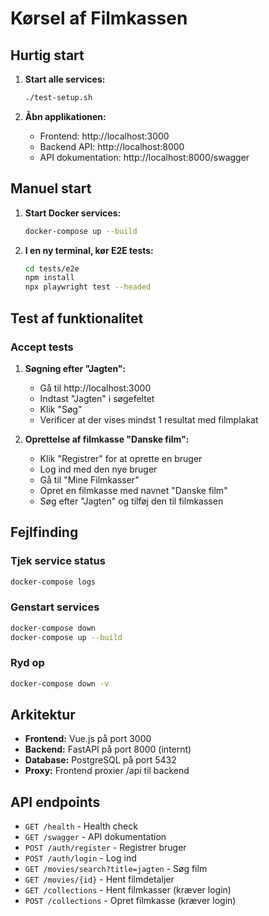 # Kørsel af Filmkassen

## Hurtig start

1. **Start alle services:**
   ```bash
   ./test-setup.sh
   ```

2. **Åbn applikationen:**
   - Frontend: http://localhost:3000
   - Backend API: http://localhost:8000
   - API dokumentation: http://localhost:8000/swagger

## Manuel start

1. **Start Docker services:**
   ```bash
   docker-compose up --build
   ```

2. **I en ny terminal, kør E2E tests:**
   ```bash
   cd tests/e2e
   npm install
   npx playwright test --headed
   ```

## Test af funktionalitet

### Accept tests

1. **Søgning efter "Jagten":**
   - Gå til http://localhost:3000
   - Indtast "Jagten" i søgefeltet
   - Klik "Søg"
   - Verificer at der vises mindst 1 resultat med filmplakat

2. **Oprettelse af filmkasse "Danske film":**
   - Klik "Registrer" for at oprette en bruger
   - Log ind med den nye bruger
   - Gå til "Mine Filmkasser"
   - Opret en filmkasse med navnet "Danske film"
   - Søg efter "Jagten" og tilføj den til filmkassen

## Fejlfinding

### Tjek service status
```bash
docker-compose logs
```

### Genstart services
```bash
docker-compose down
docker-compose up --build
```

### Ryd op
```bash
docker-compose down -v
```

## Arkitektur

- **Frontend:** Vue.js på port 3000
- **Backend:** FastAPI på port 8000 (internt)
- **Database:** PostgreSQL på port 5432
- **Proxy:** Frontend proxier /api til backend

## API endpoints

- `GET /health` - Health check
- `GET /swagger` - API dokumentation
- `POST /auth/register` - Registrer bruger
- `POST /auth/login` - Log ind
- `GET /movies/search?title=jagten` - Søg film
- `GET /movies/{id}` - Hent filmdetaljer
- `GET /collections` - Hent filmkasser (kræver login)
- `POST /collections` - Opret filmkasse (kræver login)
